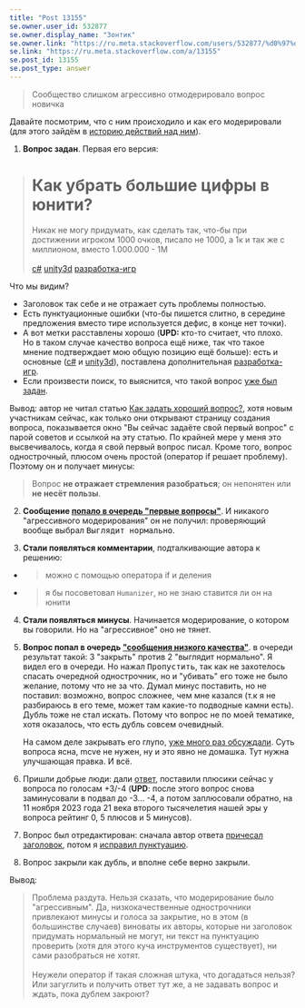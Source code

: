```yaml
---
title: "Post 13155"
se.owner.user_id: 532877
se.owner.display_name: "Зонтик"
se.owner.link: "https://ru.meta.stackoverflow.com/users/532877/%d0%97%d0%be%d0%bd%d1%82%d0%b8%d0%ba"
se.link: "https://ru.meta.stackoverflow.com/a/13155"
se.post_id: 13155
se.post_type: answer
---
```

<blockquote>
<p>Сообщество слишком агрессивно отмодерировало вопрос новичка</p>
</blockquote>
<p>Давайте посмотрим, что с ним происходило и как его модерировали (для этого зайдём в <a href="https://ru.stackoverflow.com/posts/1555238/timeline?filter=WithVoteSummaries">историю действий над ним</a>).</p>
<ol>
<li><strong>Вопрос задан</strong>. Первая его версия:</li>
</ol>
<blockquote>
<h1>Как убрать большие цифры в юнити?</h1>
<p>Никак не могу придумать, как сделать так, что-бы при достижении игроком 1000 очков, писало не 1000, а 1к и так же с миллионом, вместо 1.000.000 - 1М<br><br><a href="https://ru.stackoverflow.com/questions/tagged/c%23" class="post-tag" title="показать вопросы с меткой [c#]" aria-label="показать вопросы с меткой [c#]" rel="tag" aria-labelledby="tag-c#-tooltip-container">c#</a> <a href="https://ru.stackoverflow.com/questions/tagged/unity3d" class="post-tag" title="показать вопросы с меткой [unity3d]" aria-label="показать вопросы с меткой [unity3d]" rel="tag" aria-labelledby="tag-unity3d-tooltip-container">unity3d</a> <a href="https://ru.stackoverflow.com/questions/tagged/%d1%80%d0%b0%d0%b7%d1%80%d0%b0%d0%b1%d0%be%d1%82%d0%ba%d0%b0-%d0%b8%d0%b3%d1%80" class="post-tag" title="показать вопросы с меткой [разработка-игр]" aria-label="показать вопросы с меткой [разработка-игр]" rel="tag" aria-labelledby="tag-разработка-игр-tooltip-container">разработка-игр</a></p>
</blockquote>
<p>Что мы видим?</p>
<ul>
<li>Заголовок так себе и не отражает суть проблемы полностью.</li>
<li>Есть пунктуационные ошибки (что-бы пишется слитно, в середине предложения вместо тире используется дефис, в конце нет точки).</li>
<li>А вот метки расставлены хорошо (<strong>UPD:</strong> кто-то считает, что плохо. Но в таком случае качество вопроса ещё ниже, так что такое мнение подтверждает мою общую позицию ещё больше): есть и основные (<a href="https://ru.stackoverflow.com/questions/tagged/c%23" class="post-tag" title="показать вопросы с меткой [c#]" aria-label="показать вопросы с меткой [c#]" rel="tag" aria-labelledby="tag-c#-tooltip-container">c#</a> и <a href="https://ru.stackoverflow.com/questions/tagged/unity3d" class="post-tag" title="показать вопросы с меткой [unity3d]" aria-label="показать вопросы с меткой [unity3d]" rel="tag" aria-labelledby="tag-unity3d-tooltip-container">unity3d</a>), поставлена дополнительная <a href="https://ru.stackoverflow.com/questions/tagged/%d1%80%d0%b0%d0%b7%d1%80%d0%b0%d0%b1%d0%be%d1%82%d0%ba%d0%b0-%d0%b8%d0%b3%d1%80" class="post-tag" title="показать вопросы с меткой [разработка-игр]" aria-label="показать вопросы с меткой [разработка-игр]" rel="tag" aria-labelledby="tag-разработка-игр-tooltip-container">разработка-игр</a>.</li>
<li>Если произвести поиск, то выяснится, что такой вопрос <a href="https://ru.stackoverflow.com/q/1012943/532877">уже был задан</a>.</li>
</ul>
<p>Вывод: автор не читал статью <a href="https://ru.stackoverflow.com/help/how-to-ask">Как задать хороший вопрос?</a>, хотя новым участникам сейчас, как только они открывают страницу создания вопроса, показывается окно &quot;Вы сейчас задаёте свой первый вопрос&quot; с парой советов и ссылкой на эту статью. По крайней мере у меня это высвечивалось, когда я свой первый вопрос писал. Кроме того, вопрос однострочный, плюсом очень простой (оператор if решает проблему). Поэтому он и получает минусы:</p>
<blockquote>
<p>Вопрос <strong>не отражает стремления разобраться</strong>; он непонятен или <strong>не несёт пользы</strong>.</p>
</blockquote>
<ol start="2">
<li><p><strong>Сообщение <a href="https://ru.stackoverflow.com/review/first-questions/894441">попало в очередь &quot;первые вопросы&quot;</a></strong>. И никакого &quot;агрессивного модерирования&quot; он не получил: проверяющий вообще выбрал <kbd>Выглядит нормально</kbd>.</p>
</li>
<li><p><strong>Стали появляться комментарии</strong>, подталкивающие автора к решению:</p>
</li>
</ol>
<ul>
<li>
<blockquote>
<p>можно с помощью оператора if и деления</p>
</blockquote>
</li>
<li>
<blockquote>
<p>я бы посоветовал <code>Humanizer</code>, но не знаю ставится ли он на юнити</p>
</blockquote>
</li>
</ul>
<ol start="4">
<li><p><strong>Стали появляться минусы</strong>. Начинается модерирование, о котором вы говорили. Но на &quot;агрессивное&quot; оно не тянет.</p>
</li>
<li><p><strong>Вопрос попал в очередь <a href="https://ru.stackoverflow.com/review/low-quality-posts/894445">&quot;сообщения низкого качества&quot;</a></strong>. в очереди результат такой: 3 &quot;закрыть&quot; против 2 &quot;выглядит нормально&quot;. Я видел его в очереди. Но нажал <kbd>Пропустить</kbd>, так как не захотелось спасать очередной однострочник, но и &quot;убивать&quot; его тоже не было желание, потому что не за что. Думал минус поставить, но не поставил: возможно, вопрос сложнее, чем мне казался (т.к я не разбираюсь в его теме, может там какие-то подводные камни есть). Дубль тоже не стал искать. Потому что вопрос не по моей тематике, хотя оказалось, что есть дубль совсем очевидный.</p>
<p>На самом деле закрывать его глупо, <a href="https://ru.meta.stackoverflow.com/q/231/532877">уже много раз обсуждали</a>. Суть вопроса ясна, mcve не нужен, ну и это явно не домашка. Тут нужна улучшающая правка. И всё.</p>
</li>
<li><p>Пришли добрые люди: дали <a href="https://ru.stackoverflow.com/a/1555246/532877">ответ</a>, поставили плюсики сейчас у вопроса по голосам +3/-4 (<strong>UPD</strong>: после этого вопрос снова заминусовали в подвал до -3... -4, а потом заплюсовали обратно, на 11 ноября 2023 года 21 века второго тысячелетия нашей эры у вопроса рейтинг 0, 5 плюсов и 5 минусов).</p>
</li>
<li><p>Вопрос был отредактирован: сначала автор ответа <a href="https://ru.stackoverflow.com/revisions/1555238/2">причесал заголовок</a>, потом я <a href="https://ru.stackoverflow.com/revisions/1555238/3">исправил пунктуацию</a>.</p>
</li>
<li><p>Вопрос закрыли как дубль, и вполне себе верно закрыли.</p>
</li>
</ol>
<p>Вывод:</p>
<blockquote class="spoiler">
<p> Проблема раздута. Нельзя сказать, что модерирование было &quot;агрессивным&quot;. Да, низкокачественные однострочники привлекают минусы и голоса за закрытие, но в этом (в большинстве случаев) виноваты их авторы, которые ни заголовок придумать нормальный не могут, ни текст на пунктуацию проверить (хотя для этого куча инструментов существует), ни сами разобраться не хотят.<br><br> Неужели оператор if такая сложная штука, что догадаться нельзя? Или загуглить и получить ответ тут же, а не задавать вопрос и ждать, пока дублем закроют?</p>
</blockquote>
